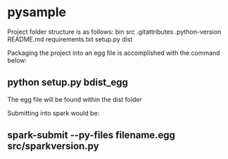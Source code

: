 # pysample

Project folder structure is as follows:
bin
src
  .gitattributes
  .python-version
  README.md
  requirements.txt
  setup.py
dist

Packaging the project into an egg file is accomplished with the command below:
## python setup.py bdist_egg

The egg file will be found within the dist folder

Submitting into spark would be:
## spark-submit --py-files filename.egg src/sparkversion.py